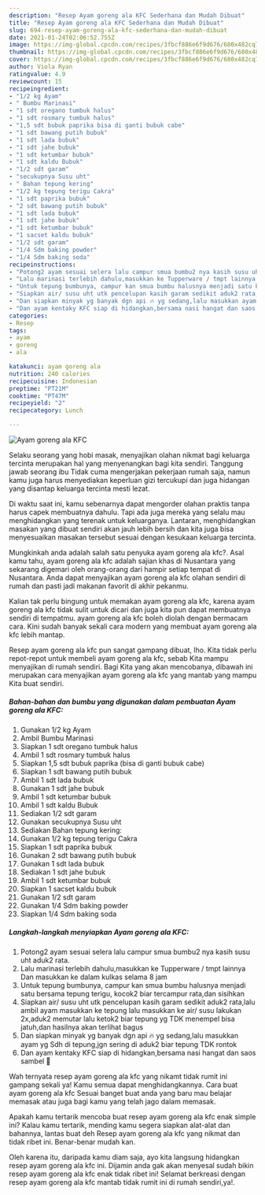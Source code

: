 ```yaml
---
description: "Resep Ayam goreng ala KFC Sederhana dan Mudah Dibuat"
title: "Resep Ayam goreng ala KFC Sederhana dan Mudah Dibuat"
slug: 694-resep-ayam-goreng-ala-kfc-sederhana-dan-mudah-dibuat
date: 2021-01-24T02:06:52.755Z
image: https://img-global.cpcdn.com/recipes/3fbcf886e6f9d676/680x482cq70/ayam-goreng-ala-kfc-foto-resep-utama.jpg
thumbnail: https://img-global.cpcdn.com/recipes/3fbcf886e6f9d676/680x482cq70/ayam-goreng-ala-kfc-foto-resep-utama.jpg
cover: https://img-global.cpcdn.com/recipes/3fbcf886e6f9d676/680x482cq70/ayam-goreng-ala-kfc-foto-resep-utama.jpg
author: Viola Ryan
ratingvalue: 4.9
reviewcount: 15
recipeingredient:
- "1/2 kg Ayam"
- " Bumbu Marinasi"
- "1 sdt oregano tumbuk halus"
- "1 sdt rosmary tumbuk halus"
- "1,5 sdt bubuk paprika bisa di ganti bubuk cabe"
- "1 sdt bawang putih bubuk"
- "1 sdt lada bubuk"
- "1 sdt jahe bubuk"
- "1 sdt ketumbar bubuk"
- "1 sdt kaldu Bubuk"
- "1/2 sdt garam"
- "secukupnya Susu uht"
- " Bahan tepung kering"
- "1/2 kg tepung terigu Cakra"
- "1 sdt paprika bubuk"
- "2 sdt bawang putih bubuk"
- "1 sdt lada bubuk"
- "1 sdt jahe bubuk"
- "1 sdt ketumbar bubuk"
- "1 sacset kaldu bubuk"
- "1/2 sdt garam"
- "1/4 Sdm baking powder"
- "1/4 Sdm baking soda"
recipeinstructions:
- "Potong2 ayam sesuai selera lalu campur smua bumbu2 nya kasih susu uht aduk2 rata."
- "Lalu marinasi terlebih dahulu,masukkan ke Tupperware / tmpt lainnya Dan masukkan ke dalam kulkas selama 8 jam"
- "Untuk tepung bumbunya, campur kan smua bumbu halusnya menjadi satu bersama tepung terigu, kocok2 biar tercampur rata,dan sisihkan"
- "Siapkan air/ susu uht utk pencelupan kasih garam sedikit aduk2 rata,lalu ambil ayam masukkan ke tepung lalu masukkan ke air/ susu lakukan 2x,aduk2 memutar lalu ketok2 biar tepung yg TDK menempel bisa jatuh,dan hasilnya akan terlihat bagus"
- "Dan siapkan minyak yg banyak dgn api 🔥 yg sedang,lalu masukkan ayam yg Sdh di tepung,jgn sering di aduk2 biar tepung TDK rontok"
- "Dan ayam kentaky KFC siap di hidangkan,bersama nasi hangat dan saos sambel 🤗"
categories:
- Resep
tags:
- ayam
- goreng
- ala

katakunci: ayam goreng ala 
nutrition: 240 calories
recipecuisine: Indonesian
preptime: "PT21M"
cooktime: "PT47M"
recipeyield: "2"
recipecategory: Lunch

---
```



![Ayam goreng ala KFC](https://img-global.cpcdn.com/recipes/3fbcf886e6f9d676/680x482cq70/ayam-goreng-ala-kfc-foto-resep-utama.jpg)

Selaku seorang yang hobi masak, menyajikan olahan nikmat bagi keluarga tercinta merupakan hal yang menyenangkan bagi kita sendiri. Tanggung jawab seorang ibu Tidak cuma mengerjakan pekerjaan rumah saja, namun kamu juga harus menyediakan keperluan gizi tercukupi dan juga hidangan yang disantap keluarga tercinta mesti lezat.

Di waktu  saat ini, kamu sebenarnya dapat mengorder olahan praktis tanpa harus capek membuatnya dahulu. Tapi ada juga mereka yang selalu mau menghidangkan yang terenak untuk keluarganya. Lantaran, menghidangkan masakan yang dibuat sendiri akan jauh lebih bersih dan kita juga bisa menyesuaikan masakan tersebut sesuai dengan kesukaan keluarga tercinta. 



Mungkinkah anda adalah salah satu penyuka ayam goreng ala kfc?. Asal kamu tahu, ayam goreng ala kfc adalah sajian khas di Nusantara yang sekarang digemari oleh orang-orang dari hampir setiap tempat di Nusantara. Anda dapat menyajikan ayam goreng ala kfc olahan sendiri di rumah dan pasti jadi makanan favorit di akhir pekanmu.

Kalian tak perlu bingung untuk memakan ayam goreng ala kfc, karena ayam goreng ala kfc tidak sulit untuk dicari dan juga kita pun dapat membuatnya sendiri di tempatmu. ayam goreng ala kfc boleh diolah dengan bermacam cara. Kini sudah banyak sekali cara modern yang membuat ayam goreng ala kfc lebih mantap.

Resep ayam goreng ala kfc pun sangat gampang dibuat, lho. Kita tidak perlu repot-repot untuk membeli ayam goreng ala kfc, sebab Kita mampu menyajikan di rumah sendiri. Bagi Kita yang akan mencobanya, dibawah ini merupakan cara menyajikan ayam goreng ala kfc yang mantab yang mampu Kita buat sendiri.

<!--inarticleads1-->

##### Bahan-bahan dan bumbu yang digunakan dalam pembuatan Ayam goreng ala KFC:

1. Gunakan 1/2 kg Ayam
1. Ambil  Bumbu Marinasi
1. Siapkan 1 sdt oregano tumbuk halus
1. Ambil 1 sdt rosmary tumbuk halus
1. Siapkan 1,5 sdt bubuk paprika (bisa di ganti bubuk cabe)
1. Siapkan 1 sdt bawang putih bubuk
1. Ambil 1 sdt lada bubuk
1. Gunakan 1 sdt jahe bubuk
1. Ambil 1 sdt ketumbar bubuk
1. Ambil 1 sdt kaldu Bubuk
1. Sediakan 1/2 sdt garam
1. Gunakan secukupnya Susu uht
1. Sediakan  Bahan tepung kering:
1. Gunakan 1/2 kg tepung terigu Cakra
1. Siapkan 1 sdt paprika bubuk
1. Gunakan 2 sdt bawang putih bubuk
1. Gunakan 1 sdt lada bubuk
1. Sediakan 1 sdt jahe bubuk
1. Ambil 1 sdt ketumbar bubuk
1. Siapkan 1 sacset kaldu bubuk
1. Gunakan 1/2 sdt garam
1. Gunakan 1/4 Sdm baking powder
1. Siapkan 1/4 Sdm baking soda




<!--inarticleads2-->

##### Langkah-langkah menyiapkan Ayam goreng ala KFC:

1. Potong2 ayam sesuai selera lalu campur smua bumbu2 nya kasih susu uht aduk2 rata.
1. Lalu marinasi terlebih dahulu,masukkan ke Tupperware / tmpt lainnya Dan masukkan ke dalam kulkas selama 8 jam
1. Untuk tepung bumbunya, campur kan smua bumbu halusnya menjadi satu bersama tepung terigu, kocok2 biar tercampur rata,dan sisihkan
1. Siapkan air/ susu uht utk pencelupan kasih garam sedikit aduk2 rata,lalu ambil ayam masukkan ke tepung lalu masukkan ke air/ susu lakukan 2x,aduk2 memutar lalu ketok2 biar tepung yg TDK menempel bisa jatuh,dan hasilnya akan terlihat bagus
1. Dan siapkan minyak yg banyak dgn api 🔥 yg sedang,lalu masukkan ayam yg Sdh di tepung,jgn sering di aduk2 biar tepung TDK rontok
1. Dan ayam kentaky KFC siap di hidangkan,bersama nasi hangat dan saos sambel 🤗




Wah ternyata resep ayam goreng ala kfc yang nikamt tidak rumit ini gampang sekali ya! Kamu semua dapat menghidangkannya. Cara buat ayam goreng ala kfc Sesuai banget buat anda yang baru mau belajar memasak atau juga bagi kamu yang telah jago dalam memasak.

Apakah kamu tertarik mencoba buat resep ayam goreng ala kfc enak simple ini? Kalau kamu tertarik, mending kamu segera siapkan alat-alat dan bahannya, lantas buat deh Resep ayam goreng ala kfc yang nikmat dan tidak ribet ini. Benar-benar mudah kan. 

Oleh karena itu, daripada kamu diam saja, ayo kita langsung hidangkan resep ayam goreng ala kfc ini. Dijamin anda gak akan menyesal sudah bikin resep ayam goreng ala kfc enak tidak ribet ini! Selamat berkreasi dengan resep ayam goreng ala kfc mantab tidak rumit ini di rumah sendiri,ya!.

